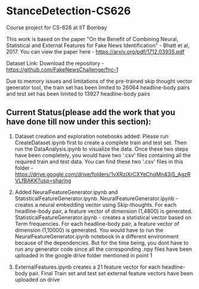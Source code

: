 # StanceDetection-CS626
Course project for CS-626 at IIT Bombay

This work is based on the paper "On the Benefit of Combining Neural, Statistical and External Features for Fake News Identification" - Bhatt et al, 2017. You can view the paper here - https://arxiv.org/pdf/1712.03935.pdf 

Dataset Link: Download the repository - https://github.com/FakeNewsChallenge/fnc-1

Due to memory issues and limitations of the pre-trained skip thought vector generator tool, the train set has been limited to 26064 headline-body pairs and test set has been limited to 13927 headline-body pairs


## Current Status(please add the work that you have done till now under this section):

1. Dataset creation and exploration notebooks added: Please run CreateDataset.ipynb first to create a complete train and test set. Then run the DataAnalysis.ipynb to visualize the data. Once these two steps have been completely, you would have two '.csv' files containing all the required train and test data. You can find these two '.csv' files in this folder - https://drive.google.com/drive/folders/1vXRzjXrCXYeChqMn43jS_AgzRVLfBAKK?usp=sharing

2. Added NeuralFeatureGenerator.ipynb and StatisticalFeatureGenerator.ipynb. NeuralFeatureGenerator.ipynb - creates a neural embedding vector using Skip-thoughts. For each headline-body pair, a feature vector of dimension (1,4800) is generated. StatisticalFeatureGenerator.ipynb - creates a statistical vector based on Term frequencies. For each headline-body pair, a feature vector of dimension (1,10000) is generated. You would have to run the NeuralFeatureGenerator.ipynb notebook in a different environment because of the dependencies. But for the time being, you dont have to run any generator code since all the corresponding .npy files have been uploaded in the google drive folder mentioned in point 1

3. ExternalFeatures.ipynb creates a 21 feature vector for each headline-body pair. Final Train set and test set external feature vectors have been uploaded on drive
